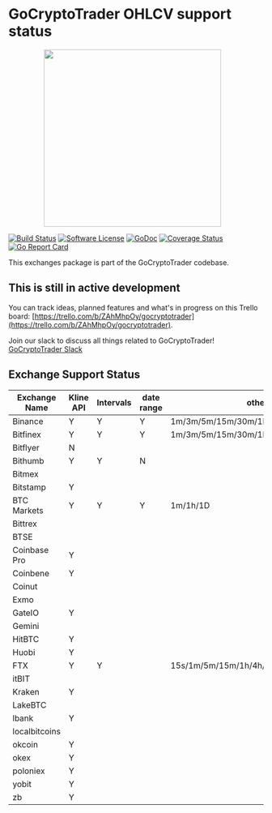 # GoCryptoTrader OHLCV support status

<img src="https://github.com/thrasher-corp/gocryptotrader/blob/master/web/src/assets/page-logo.png?raw=true" width="350px" height="350px" hspace="70">

[![Build Status](https://travis-ci.org/thrasher-corp/gocryptotrader.svg?branch=master)](https://travis-ci.org/thrasher-corp/gocryptotrader)
[![Software License](https://img.shields.io/badge/License-MIT-orange.svg?style=flat-square)](https://github.com/thrasher-corp/gocryptotrader/blob/master/LICENSE)
[![GoDoc](https://godoc.org/github.com/thrasher-corp/gocryptotrader?status.svg)](https://godoc.org/github.com/thrasher-corp/gocryptotrader/exchanges)
[![Coverage Status](http://codecov.io/github/thrasher-corp/gocryptotrader/coverage.svg?branch=master)](http://codecov.io/github/thrasher-corp/gocryptotrader?branch=master)
[![Go Report Card](https://goreportcard.com/badge/github.com/thrasher-corp/gocryptotrader)](https://goreportcard.com/report/github.com/thrasher-corp/gocryptotrader)

This exchanges package is part of the GoCryptoTrader codebase.

## This is still in active development

You can track ideas, planned features and what's in progress on this Trello board: [https://trello.com/b/ZAhMhpOy/gocryptotrader](https://trello.com/b/ZAhMhpOy/gocryptotrader).

Join our slack to discuss all things related to GoCryptoTrader! [GoCryptoTrader Slack](https://join.slack.com/t/gocryptotrader/shared_invite/enQtNTQ5NDAxMjA2Mjc5LTc5ZDE1ZTNiOGM3ZGMyMmY1NTAxYWZhODE0MWM5N2JlZDk1NDU0YTViYzk4NTk3OTRiMDQzNGQ1YTc4YmRlMTk)

## Exchange Support Status
|  Exchange Name |  Kline API  | Intervals | date range |  other notes                               | 
|----------------|-------------|-----------|------------|--------------------------------------------|
| Binance        | Y           | Y         | Y          | 1m/3m/5m/15m/30m/1h/2h/4h/6h/12h/1D/1w/1M  |
| Bitfinex       | Y           | Y         | Y          | 1m/3m/5m/15m/30m/1h/2h/4h/6h/12h/1D/1w/2w  |
| Bitflyer       | N           |           |            |                                            |
| Bithumb        | Y           | Y         | N          |                                            |
| Bitmex         |             |           |            |                                            |
| Bitstamp       | Y           |           |            |                                            |
| BTC Markets    | Y           | Y         | Y          | 1m/1h/1D                                   |
| Bittrex        |             |           |            |                                            |
| BTSE           |             |           |            |                                            |
| Coinbase Pro   | Y           |           |            |                                            |
| Coinbene       | Y           |           |            |                                            |
| Coinut         |             |           |            |                                            |
| Exmo           |             |           |            |                                            |
| GateIO         | Y           |           |            |                                            |
| Gemini         |             |           |            |                                            | 
| HitBTC         | Y           |           |            |                                            |
| Huobi          | Y           |           |            |                                            |
| FTX            | Y           | Y         |            | 15s/1m/5m/15m/1h/4h/1D                     |
| itBIT          |             |           |            |                                            |
| Kraken         | Y           |           |            |                                            |
| LakeBTC        |             |           |            |                                            |
| lbank          | Y           |           |            |                                            |
| localbitcoins  |             |           |            |                                            |
| okcoin         | Y           |           |            |                                            |
| okex           | Y           |           |            |                                            |
| poloniex       | Y           |           |            |                                            |
| yobit          | Y           |           |            |                                            |
| zb             | Y           |           |            |                                            |
